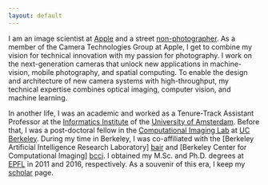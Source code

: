 ```yaml
---
layout: default
---
```

I am an image scientist at [Apple][apple] and a street [non-photographer][portfolio]. As a member of the Camera Technologies Group at Apple, I get to combine my vision for technical innovation with my passion for photography. I work on the next-generation cameras that unlock new applications in machine-vision, mobile photography, and spatial computing. To enable the design and architecture of new camera systems with high-throughput, my technical expertise combines optical imaging, computer vision, and machine learning. 

In another life, I was an academic and worked as a Tenure-Track Assistant Professor at the [Informatics Institute][iins] of the [University of Amsterdam][uva]. Before that, I was a post-doctoral fellow in the [Computational Imaging Lab][cilab] at [UC Berkeley]. During my time in Berkeley, I was co-affiliated with the
[Berkeley Artificial Intelligence Research Laboratory] [bair] and [Berkeley
Center for Computational Imaging] [bcci]. I obtained my M.Sc. and Ph.D. degrees at [EPFL] in 2011 and 2016, respectively. As a souvenir of this era, I keep my [scholar][scholar] page.

[apple]: https://www.apple.com
[portfolio]: https://www.flickr.com/photos/mercury_fur
[uva]: http://www.uva.nl
[iins]: http://ivi.uva.nl
[EPFL]: http://www.epfl.ch
[cilab]: http://laurawaller.com 
[bair]: http://bair.berkeley.edu/
[bcci]: http://www.comp-imaging.berkeley.edu/
[UC Berkeley]: http://www.eecs.berkeley.edu
[scholar]: https://scholar.google.com/citations?user=chP1Vc0AAAAJ&hl=en

